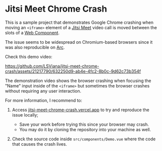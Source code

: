 # Jitsi Meet Chrome Crash

This is a sample project that demonstrates Google Chrome crashing when moving an `<iframe>` element
of a [Jitsi Meet]([url](https://meet.jit.si/)) video call is moved between the slots of a
[Web Component]([url](https://developer.mozilla.org/en-US/docs/Web/API/Web_components)).

The issue seems to be widespread on Chromium-based browsers since it was also reproducible on [Arc]([url](https://arc.net/)).

Check this demo video:

https://github.com/LSViana/jitsi-meet-chrome-crash/assets/21217790/632250d9-ab4e-4fc2-8b0c-9d62c73b354f

The demonstration video shows the browser crashing when focusing the "Name" input inside of the `<iframe>`
but sometimes the browser crashes without requiring any user interaction.

For more information, I recommend to:

1. Access [jitsi-meet-chrome-crash.vercel.app]([url](https://jitsi-meet-chrome-crash.vercel.app/)) to try and reproduce the issue locally;
   - Save your work before trying this since your browser may crash.
   - You may do it by cloning the repository into your machine as well.
   
2. Check the source code inside `src/components/Demo.vue` where the code that causes the crash lives.
